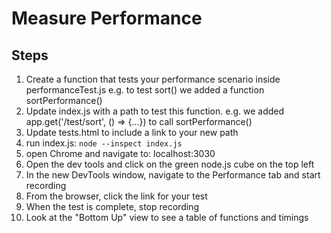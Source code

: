 # Measure Performance

## Steps

1. Create a function that tests your performance scenario inside performanceTest.js
e.g. to test sort() we added a function sortPerformance()
2. Update index.js with a path to test this function. e.g. we added app.get('/test/sort', () => {...}) to call sortPerformance()
3. Update tests.html to include a link to your new path
4. run index.js: `node --inspect index.js`
5. open Chrome and navigate to: localhost:3030
6. Open the dev tools and click on the green node.js cube on the top left
7. In the new DevTools window, navigate to the Performance tab and start recording
8. From the browser, click the link for your test
9. When the test is complete, stop recording
10. Look at the "Bottom Up" view to see a table of functions and timings
